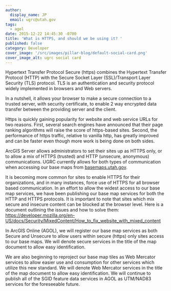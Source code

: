 ```yaml
---
author:
  display_name: JP
  email: ugrc@utah.gov
tags:
  - agol
date: 2015-12-22 14:45:30 -0700
title: 'What is HTTPS, and should we be using it? '
published: false
category: Developer
cover_image: '/src/images/pillar-blog/default-social-card.png'
cover_image_alt: ugrc social card
---
```


<p>Hypertext Transfer Protocol Secure (https) combines the Hypertext Transfer Protocol (HTTP) with the Secure Socket Layer (SSL)/Transport Layer Security (TLS) protocol. TLS is an authentication and security protocol widely implemented in browsers and Web servers.  </p>
<p>In a nutshell, it allows your browser to make a secure connection to a trusted server, with security certificate, to enable 2 way encrypted data transfer between the providing server and the client.</p>
<p>Https is quickly gaining popularity for website and web service URLs for two reasons. First, several search engines have announced that their page ranking algorithms will raise the score of https-based sites. Second, the performance of https traffic, relative to vanilla http, has greatly improved and can be faster even though more work is being done on both sides.</p>
<p>ArcGIS Server allows administrators to set their sites up as HTTPS only, or to allow a mix of HTTPS (trusted) and HTTP (unsecure, anonymous) communications.  UGRC currently allows for both types of communication when accessing our base maps from <a href="http://basemaps.utah.gov/arcgis/rest/services/BaseMaps">basemaps.utah.gov</a>.</p>
<p>It is becoming more common for sites to enable HTTPS for their organizations, and in many instances, force use of HTTPS for all browser based communication.  In an effort to allow the widest access to our base map services, we have been publishing our base map services for both the HTTP and HTTPS protocols.  It is important to note that sites which mix secure and insecure content can be blocked at the browser level.  Here is a document outlining the issues and how to solve them:<br />
<a href="https://developer.mozilla.org/en-US/docs/Security/MixedContent/How_to_fix_website_with_mixed_content">https://developer.mozilla.org/en-US/docs/Security/MixedContent/How_to_fix_website_with_mixed_content</a></p>
<p>In ArcGIS Online (AGOL), we will register our base map services as both Secure and Unsecure to allow users within secure (https) only sites access to our base maps.  We will denote secure services in the title of the map document to allow easy identification. </p>
<p>We are also beginning to reproject our base map tiles as Web Mercator services to allow easier use and consumption for other services which utilize this new standard.  We will denote Web Mercator services in the title of the map document to allow easy identification.  We will continue to publish all of the SGID feature data services in AGOL as UTM/NAD83 services for the foreseeable future.</p>
